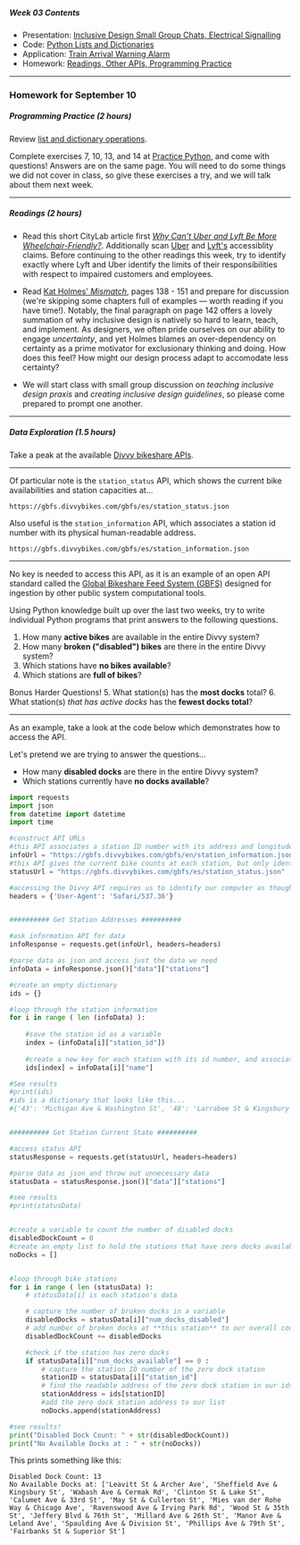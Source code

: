 ##### Week 03 Contents
- Presentation: [Inclusive Design Small Group Chats, Electrical Signalling](readme.md)
- Code: [Python Lists and Dictionaries](python-lists.md)
- Application: [Train Arrival Warning Alarm](application.md)
- Homework: [Readings, Other APIs, Programming Practice](homework.md)

-----

### Homework for September 10

##### Programming Practice (2 hours)

Review [list and dictionary operations](python-lists.md).

Complete exercises 7, 10, 13, and 14 at [Practice Python](https://www.practicepython.org), and come with questions! Answers are on the same page. You will need to do some things we did not cover in class, so give these exercises a try, and we will talk about them next week.

-----

##### Readings (2 hours)

- Read this short CityLab article first [*Why Can't Uber and Lyft Be More Wheelchair-Friendly?*](https://www.citylab.com/transportation/2018/12/ride-hailing-users-disabilitiies-wheelchair-access-uber/577855/). Additionally scan [Uber](https://accessibility.uber.com) and [Lyft's](https://blog.lyft.com/posts/lyfts-commitment-to-accessibility) accessiblity claims. Before continuing to the other readings this week, try to identify exactly where Lyft and Uber identify the limits of their responsibilities with respect to impaired customers and employees. 

- Read [Kat Holmes' *Mismatch*](https://drive.google.com/drive/folders/1lRB-g2c6-mOYRbo-Usb9As9pjDypJPDH?usp=sharing), pages 138 - 151 and prepare for discussion (we're skipping some chapters full of examples — worth reading if you have time!). Notably, the final paragraph on page 142 offers a lovely summation of why inclusive design is natively so hard to learn, teach, and implement. As designers, we often pride ourselves on our ability to engage *uncertainty*, and yet Holmes blames an over-dependency on certainty as a prime motivator for exclusionary thinking and doing. How does this feel? How might our design process adapt to accomodate less certainty?

- We will start class with small group discussion on *teaching inclusive design praxis* and *creating inclusive design guidelines*, so please come prepared to prompt one another.

-----

##### Data Exploration (1.5 hours)

Take a peak at the available [Divvy bikeshare APIs](https://gbfs.divvybikes.com/gbfs/gbfs.json). 

-----

Of particular note is the `station_status` API, which shows the current bike availabilities and station capacities at...

```
https://gbfs.divvybikes.com/gbfs/es/station_status.json
```
Also useful is the `station_information` API, which associates a station id number with its physical human-readable address.

```
https://gbfs.divvybikes.com/gbfs/es/station_information.json
```

-----

No key is needed to access this API, as it is an example of an open API standard called the [Global Bikeshare Feed System (GBFS)](https://github.com/NABSA/gbfs) designed for ingestion by other public system computational tools.

Using Python knowledge built up over the last two weeks, try to write individual Python programs that print answers to the following questions.

1. How many **active bikes** are available in the entire Divvy system?
2. How many **broken ("disabled") bikes** are there in the entire Divvy system?
3. Which stations have **no bikes available**?
4. Which stations are **full of bikes**?

Bonus Harder Questions! 
5. What station(s) has the **most docks** total?
6. What station(s) *that has active docks* has the **fewest docks total**?

-----

As an example, take a look at the code below which demonstrates how to access the API. 

Let's pretend we are trying to answer the questions...

- How many **disabled docks** are there in the entire Divvy system?
- Which stations currently have **no docks available**?

```python
import requests
import json
from datetime import datetime
import time

#construct API URLs
#this API associates a station ID number with its address and longitude, latitude coordinate.
infoUrl = "https://gbfs.divvybikes.com/gbfs/en/station_information.json"
#this API gives the current bike counts at each station, but only identifies each station by an id number.
statusUrl = "https://gbfs.divvybikes.com/gbfs/es/station_status.json"

#accessing the Divvy API requires us to identify our computer as though we were a web browser. Weird. This is called a "header," and is an encoding for how browsers identify themselves.
headers = {'User-Agent': 'Safari/537.36'}


########## Get Station Addresses ##########

#ask information API for data
infoResponse = requests.get(infoUrl, headers=headers)

#parse data as json and access just the data we need
infoData = infoResponse.json()["data"]["stations"]

#create an empty dictionary
ids = {}

#loop through the station information
for i in range ( len (infoData) ):
	
	#save the station id as a variable
	index = (infoData[i]["station_id"])
	
	#create a new key for each station with its id number, and associate its address with that key
	ids[index] = infoData[i]["name"]

#See results
#print(ids)
#ids is a dictionary that looks like this...
#{'43': 'Michigan Ave & Washington St', '48': 'Larrabee St & Kingsbury St', '77': 'Clinton St & Madison St', '81': 'Daley Center Plaza', '100': 'Orleans St & Merchandise Mart Plaza', '181': 'LaSalle St & Illinois St'...}


########## Get Station Current State ##########

#access status API
statusResponse = requests.get(statusUrl, headers=headers)

#parse data as json and throw out unnecessary data
statusData = statusResponse.json()["data"]["stations"]

#see results
#print(statusData)


#create a variable to count the number of disabled docks
disabledDockCount = 0
#create an empty list to hold the stations that have zero docks available
noDocks = []


#loop through bike stations
for i in range ( len (statusData) ):
	# statusData[i] is each station's data

	# capture the number of broken docks in a variable
	disabledDocks = statusData[i]["num_docks_disabled"]
	# add number of broken docks at **this station** to our overall counter
	disabledDockCount += disabledDocks

	#check if the station has zero docks
	if statusData[i]["num_docks_available"] == 0 :
		# capture the station ID number of the zero dock station
		stationID = statusData[i]["station_id"]
		# find the readable address of the zero dock station in our ids dictionary
		stationAddress = ids[stationID]
		#add the zero dock station address to our list
		noDocks.append(stationAddress)

#see results! 				
print("Disabled Dock Count: " + str(disabledDockCount))
print("No Available Docks at : " + str(noDocks))
```

This prints something like this:

```
Disabled Dock Count: 13
No Available Docks at: ['Leavitt St & Archer Ave', 'Sheffield Ave & Kingsbury St', 'Wabash Ave & Cermak Rd', 'Clinton St & Lake St', 'Calumet Ave & 33rd St', 'May St & Cullerton St', 'Mies van der Rohe Way & Chicago Ave', 'Ravenswood Ave & Irving Park Rd', 'Wood St & 35th St', 'Jeffery Blvd & 76th St', 'Millard Ave & 26th St', 'Manor Ave & Leland Ave', 'Spaulding Ave & Division St', 'Phillips Ave & 79th St', 'Fairbanks St & Superior St']
```